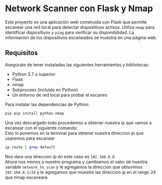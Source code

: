 # Network Scanner con Flask y Nmap

Este proyecto es una aplicación web construida con Flask que permite escanear una red local para detectar dispositivos activos. Utiliza `nmap` para identificar dispositivos y `ping` para verificar su disponibilidad. La información de los dispositivos escaneados se muestra en una página web.

## Requisitos

Asegúrate de tener instaladas las siguientes herramientas y bibliotecas:

- Python 3.7 o superior
- Flask
- nmap
- Subprocess (incluido en Python)
- Un entorno de red local para probar el escaneo

Para instalar las dependencias de Python:

```bash
pip pip install python-nmap
```

Una vez descargado todo procedemos a obtener nuestra ip que vamos a escanear con el siguiente comando:  
Esto lo ponemos en la terminal para obtener nuestra direccion ip que usaremos para escanear

```bash
ip route | grep default
```

Nos dara una direccion ip en este caso es `192.168.0.0`.  
Ahora nos iremos a nuestro programa y cambiamos el valor de nuestra variable `network_to_scan` y le agregamos la direccion que obtuvimos `192.168.0.1/24` y le agregamos que muestre las direccion ip en el rango 24 que nmap escaneará.
